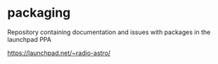 # packaging
Repository containing documentation and issues with packages in the launchpad PPA


https://launchpad.net/~radio-astro/
